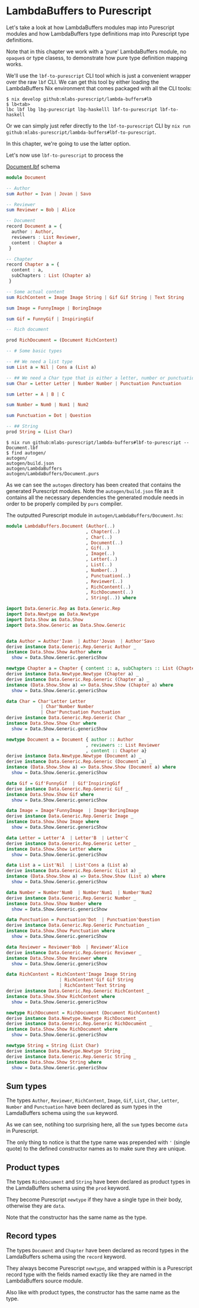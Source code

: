 # LambdaBuffers to Purescript

Let's take a look at how LambdaBuffers modules map into Purescript modules and how
LambdaBuffers type definitions map into Purescript type definitions.

Note that in this chapter we work with a 'pure' LambdaBuffers module, no
`opaque`s or type clasess, to demonstrate how pure type definition mapping
works.

We'll use the `lbf-to-purescript` CLI tool which is just a convenient wrapper over
the raw `lbf` CLI. We can get this tool by either loading the LambdaBuffers Nix
environment that comes packaged with all the CLI tools:

```shell
$ nix develop github:mlabs-purescript/lambda-buffers#lb
$ lb<tab>
lbc lbf lbg lbg-purescript lbg-haskelll lbf-to-purescript lbf-to-haskell
```

Or we can simply just refer directly to the `lbf-to-purescript` CLI by `nix run
github:mlabs-purescript/lambda-buffers#lbf-to-purescript`.

In this chapter, we're going to use the latter option.

Let's now use `lbf-to-purescript` to process the

[Document.lbf](examples/Document.lbf) schema

```purescript
module Document

-- Author
sum Author = Ivan | Jovan | Savo

-- Reviewer
sum Reviewer = Bob | Alice

-- Document
record Document a = {
  author : Author,
  reviewers : List Reviewer,
  content : Chapter a
 }

-- Chapter
record Chapter a = {
  content : a,
  subChapters : List (Chapter a)
 }

-- Some actual content
sum RichContent = Image Image String | Gif Gif String | Text String

sum Image = FunnyImage | BoringImage

sum Gif = FunnyGif | InspiringGif

-- Rich document

prod RichDocument = (Document RichContent)

-- # Some basic types

-- ## We need a list type
sum List a = Nil | Cons a (List a)

-- ## We need a Char type that is either a letter, number or punctuation
sum Char = Letter Letter | Number Number | Punctuation Punctuation

sum Letter = A | B | C

sum Number = Num0 | Num1 | Num2

sum Punctuation = Dot | Question

-- ## String
prod String = (List Char)
```

```shell
$ nix run github:mlabs-purescript/lambda-buffers#lbf-to-purescript -- Document.lbf
$ find autogen/
autogen/
autogen/build.json
autogen/LambdaBuffers
autogen/LambdaBuffers/Document.purs
```

As we can see the `autogen` directory has been created that contains the generated Purescript modules.
Note the `autogen/build.json` file as it contains all the necessary dependencies the generated module needs in order to be properly compiled by `purs` compiler.

The outputted Purescript module in `autogen/LambdaBuffers/Document.hs`:

```purescript
module LambdaBuffers.Document (Author(..)
                              , Chapter(..)
                              , Char(..)
                              , Document(..)
                              , Gif(..)
                              , Image(..)
                              , Letter(..)
                              , List(..)
                              , Number(..)
                              , Punctuation(..)
                              , Reviewer(..)
                              , RichContent(..)
                              , RichDocument(..)
                              , String(..)) where

import Data.Generic.Rep as Data.Generic.Rep
import Data.Newtype as Data.Newtype
import Data.Show as Data.Show
import Data.Show.Generic as Data.Show.Generic


data Author = Author'Ivan  | Author'Jovan  | Author'Savo
derive instance Data.Generic.Rep.Generic Author _
instance Data.Show.Show Author where
  show = Data.Show.Generic.genericShow

newtype Chapter a = Chapter { content :: a, subChapters :: List (Chapter a)}
derive instance Data.Newtype.Newtype (Chapter a) _
derive instance Data.Generic.Rep.Generic (Chapter a) _
instance (Data.Show.Show a) => Data.Show.Show (Chapter a) where
  show = Data.Show.Generic.genericShow

data Char = Char'Letter Letter
             | Char'Number Number
             | Char'Punctuation Punctuation
derive instance Data.Generic.Rep.Generic Char _
instance Data.Show.Show Char where
  show = Data.Show.Generic.genericShow

newtype Document a = Document { author :: Author
                              , reviewers :: List Reviewer
                              , content :: Chapter a}
derive instance Data.Newtype.Newtype (Document a) _
derive instance Data.Generic.Rep.Generic (Document a) _
instance (Data.Show.Show a) => Data.Show.Show (Document a) where
  show = Data.Show.Generic.genericShow

data Gif = Gif'FunnyGif  | Gif'InspiringGif
derive instance Data.Generic.Rep.Generic Gif _
instance Data.Show.Show Gif where
  show = Data.Show.Generic.genericShow

data Image = Image'FunnyImage  | Image'BoringImage
derive instance Data.Generic.Rep.Generic Image _
instance Data.Show.Show Image where
  show = Data.Show.Generic.genericShow

data Letter = Letter'A  | Letter'B  | Letter'C
derive instance Data.Generic.Rep.Generic Letter _
instance Data.Show.Show Letter where
  show = Data.Show.Generic.genericShow

data List a = List'Nil  | List'Cons a (List a)
derive instance Data.Generic.Rep.Generic (List a) _
instance (Data.Show.Show a) => Data.Show.Show (List a) where
  show = Data.Show.Generic.genericShow

data Number = Number'Num0  | Number'Num1  | Number'Num2
derive instance Data.Generic.Rep.Generic Number _
instance Data.Show.Show Number where
  show = Data.Show.Generic.genericShow

data Punctuation = Punctuation'Dot  | Punctuation'Question
derive instance Data.Generic.Rep.Generic Punctuation _
instance Data.Show.Show Punctuation where
  show = Data.Show.Generic.genericShow

data Reviewer = Reviewer'Bob  | Reviewer'Alice
derive instance Data.Generic.Rep.Generic Reviewer _
instance Data.Show.Show Reviewer where
  show = Data.Show.Generic.genericShow

data RichContent = RichContent'Image Image String
                    | RichContent'Gif Gif String
                    | RichContent'Text String
derive instance Data.Generic.Rep.Generic RichContent _
instance Data.Show.Show RichContent where
  show = Data.Show.Generic.genericShow

newtype RichDocument = RichDocument (Document RichContent)
derive instance Data.Newtype.Newtype RichDocument _
derive instance Data.Generic.Rep.Generic RichDocument _
instance Data.Show.Show RichDocument where
  show = Data.Show.Generic.genericShow

newtype String = String (List Char)
derive instance Data.Newtype.Newtype String _
derive instance Data.Generic.Rep.Generic String _
instance Data.Show.Show String where
  show = Data.Show.Generic.genericShow
```

## Sum types

The types `Author`, `Reviewer`, `RichContent`, `Image`, `Gif`, `List`, `Char`,
`Letter`, `Number` and `Punctuation` have been declared as sum types in the
LamdaBuffers schema using the `sum` keyword.

As we can see, notihing too surprising here, all the `sum` types become `data`
in Purescript.

The only thing to notice is that the type name was prepended with `'` (single
quote) to the defined constructor names as to make sure they are unique.

## Product types

The types `RichDocument` and `String` have been declared as product types in the
LamdaBuffers schema using the `prod` keyword.

They become Purescript `newtype` if they have a single type in their body, otherwise they are `data`.

Note that the constructor has the same name as the type.

## Record types

The types `Document` and `Chapter` have been declared as record types in the
LamdaBuffers schema using the `record` keyword.

They always become Purescript `newtype`, and wrapped within is a Purescript
record type with the fields named exactly like they are named in the
LambdaBuffers source module.

Also like with product types, the constructor has the same name as the type.
